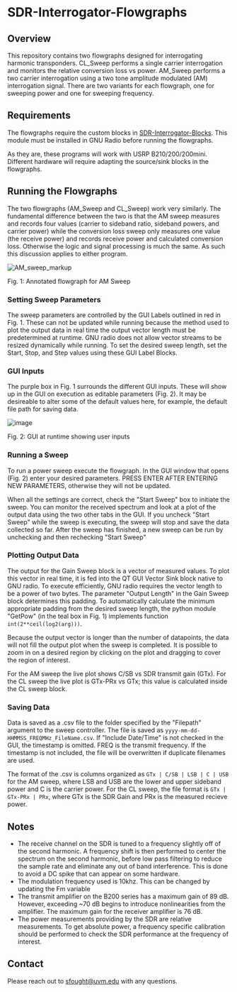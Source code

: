 # SDR-Interrogator-Flowgraphs
## Overview
This repository contains two flowgraphs designed for interrogating harmonic transponders. CL_Sweep performs a single carrier interrogation and monitors the relative conversion loss vs power. AM_Sweep performs a two carrier interrogation using a two tone amplitude modulated (AM) interrogation signal. There are two variants for each flowgraph, one for sweeping power and one for sweeping frequency.

## Requirements
The flowgraphs require the custom blocks in [SDR-Interrogator-Blocks](https://github.com/UVM-Wireless-Lab/SDR-Interrogator-Blocks]). This module must be installed in GNU Radio before running the flowgraphs. 

As they are, these programs will work with USRP B210/200/200mini. Different hardware will require adapting the source/sink blocks in the flowgraphs.

## Running the Flowgraphs
The two flowgraphs (AM_Sweep and CL_Sweep) work very similarly. The fundamental difference between the two is that the AM sweep measures and records four values (carrier to sideband ratio, sideband powers, and carrier power) while the conversion loss sweep only measures one value (the receive power) and records receive power and calculated conversion loss. Otherwise the logic and signal processing is much the same. As such this discussion applies to either program.

![AM_sweep_markup](https://github.com/user-attachments/assets/e935fd0d-da31-4289-b29f-b323ac90c320)

Fig. 1: Annotated flowgraph for AM Sweep


### Setting Sweep Parameters
The sweep parameters are controlled by the GUI Labels outlined in red in Fig. 1. These can not be updated while running because the method used to plot the output data in real time the output vector length must be predetermined at runtime. GNU radio does not allow vector streams to be resized dynamically while running. To set the desired sweep length, set the Start, Stop, and Step values using these GUI Label Blocks.

### GUI Inputs
The purple box in Fig. 1 surrounds the different GUI inputs. These will show up in the GUI on execution as editable parameters (Fig. 2). It may be desireable to alter some of the default values here, for example, the default file path for saving data.

![image](https://github.com/user-attachments/assets/b25cd09f-fc59-4e51-93d9-6bb8d1049058)

Fig. 2: GUI at runtime showing user inputs

### Running a Sweep
To run a power sweep execute the flowgraph. In the GUI window that opens (Fig. 2) enter your desired parameters. PRESS ENTER AFTER ENTERING NEW PARAMETERS, otherwise they will not be updated.

When all the settings are correct, check the "Start Sweep" box to initiate the sweep. You can monitor the received spectrum and look at a plot of the output data using the two other tabs in the GUI. If you uncheck "Start Sweep" while the sweep is executing, the sweep will stop and save the data collected so far. After the sweep has finished, a new sweep can be run by unchecking and then rechecking "Start Sweep"

### Plotting Output Data
The output for the Gain Sweep block is a vector of measured values. To plot this vector in real time, it is fed into the QT GUI Vector Sink block native to GNU radio. To execute efficiently, GNU radio requires the vector length to be a power of two bytes. The parameter "Output Length" in the Gain Sweep block determines this padding. To automatically calculate the minimum appropriate padding from the desired sweep length, the python module "GetPow" (in the teal box in Fig. 1) implements function `int(2**ceil(log2(arg)))`.

Because the output vector is longer than the number of datapoints, the data will not fill the output plot when the sweep is completed. It is possible to zoom in on a desired region by clicking on the plot and dragging to cover the region of interest.

For the AM sweep the live plot shows C/SB vs SDR transmit gain (GTx). For the CL sweep the live plot is GTx-PRx vs GTx; this value is calculated inside the CL sweep block.

### Saving Data
Data is saved as a .csv file to the folder specified by the "Filepath" argument to the sweep controller. The file is saved as `yyyy-mm-dd-HHMMSS_FREQMHz_FileName.csv`. If "Include Date/Time" is not checked in the GUI, the timestamp is omitted. FREQ is the transmit frequency. If the timestamp is not included, the file will be overwritten if duplicate filenames are used.

The format of the .csv is columns organized as `GTx | C/SB | LSB | C | USB` for the AM sweep, where LSB and USB are the lower and upper sideband power and C is the carrier power. For the CL sweep, the file format is `GTx | GTx-PRx | PRx`, where GTx is the SDR Gain and PRx is the measured recieve power.

## Notes
- The receive channel on the SDR is tuned to a frequency slightly off of the second harmonic. A frequency shift is then performed to center the spectrum on the second harmonic, before low pass filtering to reduce the sample rate and eliminate any out of band interference. This is done to avoid a DC spike that can appear on some hardware.
- The modulation frequency used is 10khz. This can be changed by updating the Fm variable
- The transmit amplifier on the B200 series has a maximum gain of 89 dB. However, exceeding ~70 dB begins to introduce nonlinearities from the amplifier. The maximum gain for the receiver amplifier is 76 dB.
- The power measurements providing by the SDR are relative measurements. To get absolute power, a frequency specific calibration should be performed to check the SDR performance at the frequency of interest.

## Contact
Please reach out to sfought@uvm.edu with any questions.







